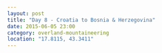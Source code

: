```yaml
---
layout: post
title: "Day 8 - Croatia to Bosnia & Herzegovina"
date: 2015-06-05 23:00
category: overland-mountaineering
location: "17.8115, 43.3411"
---
```

